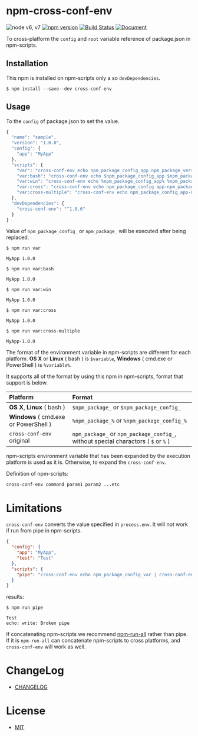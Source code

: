 # npm-cross-conf-env

![node v6, v7](https://img.shields.io/badge/node-v6%2C%20v7-green.svg)
[![npm version](https://badge.fury.io/js/cross-conf-env.svg)](https://badge.fury.io/js/cross-conf-env)
[![Build Status](https://travis-ci.org/akabekobeko/npm-cross-conf-env.svg?branch=master)](https://travis-ci.org/akabekobeko/npm-cross-conf-env)
[![Document](https://doc.esdoc.org/github.com/akabekobeko/npm-cross-conf-env/badge.svg?t=0)](https://doc.esdoc.org/github.com/akabekobeko/npm-cross-conf-env)

To cross-platform the `config` and `root` variable reference of package.json in npm-scripts.

## Installation

This npm is installed on npm-scripts only a so `devDependencies`.

```
$ npm install --save--dev cross-conf-env
```

## Usage

To the `config` of package.json to set the value.

```js
{
  "name": "sample",
  "version": "1.0.0",
  "config": {
    "app": "MyApp"
  },
  "scripts": {
    "var": "cross-conf-env echo npm_package_config_app npm_package_version",
    "var:bash": "cross-conf-env echo $npm_package_config_app $npm_package_version",
    "var:win": "cross-conf-env echo %npm_package_config_app% %npm_package_version%",
    "var:cross": "cross-conf-env echo npm_package_config app-npm_package_version",
    "var:cross-multiple": "cross-conf-env echo npm_package_config_app-npm_package_version"
  },
  "devDependencies": {
    "cross-conf-env": "^1.0.6"
  }
}
```

Value of `npm_package_config_` or `npm_package_` will be executed after being replaced.

```
$ npm run var

MyApp 1.0.0

$ npm run var:bash

MyApp 1.0.0

$ npm run var:win

MyApp 1.0.0

$ npm run var:cross

MyApp 1.0.0

$ npm run var:cross-multiple

MyApp-1.0.0
```

The format of the environment variable in npm-scripts are different for each platform. **OS X** or **Linux** ( bash ) is `$variable`, **Windows** ( cmd.exe or PowerShell ) is `%variable%`.

It supports all of the format by using this npm in npm-scripts, format that support is below.

| Platform | Format |
|:--|:--|
| **OS X**, **Linux** ( bash ) | `$npm_package_` or `$npm_package_config_` |
| **Windows** ( cmd.exe or PowerShell ) | `%npm_package_%` or `%npm_package_config_%` |
| `cross-conf-env` original | `npm_package_` or `npm_package_config_`, without special charactors ( `$` or `%` ) |

npm-scripts environment variable that has been expanded by the execution platform is used as it is. Otherwise, to expand the `cross-conf-env`.

Definition of npm-scripts:

```
cross-conf-env command param1 param2 ...etc
```

# Limitations

`cross-conf-env` converts the value specified in `process.env`.
It will not work if run from pipe in npm-scripts.

```json
{
  "config": {
    "app": "MyApp",
    "test": "Test"
  },
  "scripts": {
    "pipe": "cross-conf-env echo npm_package_config_var | cross-conf-env echo keep npm_package_config_test",
  }
}
```

results:

```
$ npm run pipe

Test
echo: write: Broken pipe
```

If concatenating npm-scripts we recommend [npm-run-all](https://www.npmjs.com/package/npm-run-all) rather than pipe.
If it is `npm-run-all` can concatenate npm-scripts to cross platforms, and `cross-conf-env` will work as well.

# ChangeLog

* [CHANGELOG](CHANGELOG.md)

# License

* [MIT](LICENSE.txt)
